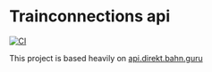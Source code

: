 # Trainconnections api

[![CI](https://github.com/wardbeyens/trainconnections-api/actions/workflows/ci.yaml/badge.svg)](https://github.com/wardbeyens/trainconnections-api/actions/workflows/ci.yaml)

This project is based heavily on [api.direkt.bahn.guru](https://github.com/juliuste/api.direkt.bahn.guru)
